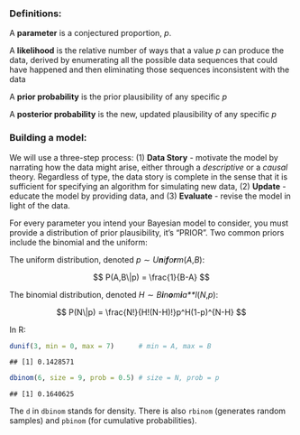 ### Definitions:

A **parameter** is a conjectured proportion, *p*.

A **likelihood** is the relative number of ways that a value *p* can
produce the data, derived by enumerating all the possible data sequences
that could have happened and then eliminating those sequences
inconsistent with the data

A **prior probability** is the prior plausibility of any specific *p*

A **posterior probability** is the new, updated plausibility of any
specific *p*

### Building a model:

We will use a three-step process: (1) **Data Story** - motivate the
model by narrating how the data might arise, either through a
*descriptive* or a *causal* theory. Regardless of type, the data story
is complete in the sense that it is sufficient for specifying an
algorithm for simulating new data, (2) **Update** - educate the model by
providing data, and (3) **Evaluate** - revise the model in light of the
data.

For every parameter you intend your Bayesian model to consider, you must
provide a distribution of prior plausibility, it’s “PRIOR”. Two common
priors include the binomial and the uniform:

The uniform distribution, denoted *p* ∼ *U**n**i**f**o**r**m*(*A*,*B*):

$$ 
P(A,B\|p) = \frac{1}{B-A} 
$$

The binomial distribution, denoted
*H* ∼ *B**i**n**o**m**i**a**l*(*N*,*p*):

$$
P(N\|p) = \frac{N!}{H!(N-H)!}p^H(1-p)^{N-H}
$$

In R:

``` r
dunif(3, min = 0, max = 7)      # min = A, max = B
```

    ## [1] 0.1428571

``` r
dbinom(6, size = 9, prob = 0.5) # size = N, prob = p
```

    ## [1] 0.1640625

The `d` in `dbinom` stands for density. There is also `rbinom`
(generates random samples) and `pbinom` (for cumulative probabilities).
